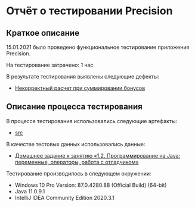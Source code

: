 # Отчёт о тестировании Precision

## Краткое описание

15.01.2021 было проведено функциональное тестирование приложения Precision.

На тестирование затрачено: 1 час

В результате тестирования выявлены следующие дефекты:
* [Некорректный расчет при суммировании бонусов](https://github.com/kseniabobkova/Precision/issues/1)


## Описание процесса тестирования

В процессе тестирования использовались следующие артефакты:
* [src](https://github.com/kseniabobkova/Precision/tree/master/src)

В качестве тестовых данных использовались данные:
* [Домашнее задание к занятию «1.2. Программирование на Java: переменные, операторы, работа с отладчиком»](https://github.com/netology-code/javaqa-homeworks/tree/master/programming)


Тестирование производилось в следующем окружении:
* Windows 10 Pro Version: 87.0.4280.88 (Official Build) (64-bit)
* Java 11.0.9.1
* IntelliJ IDEA Community Edition 2020.3.1
